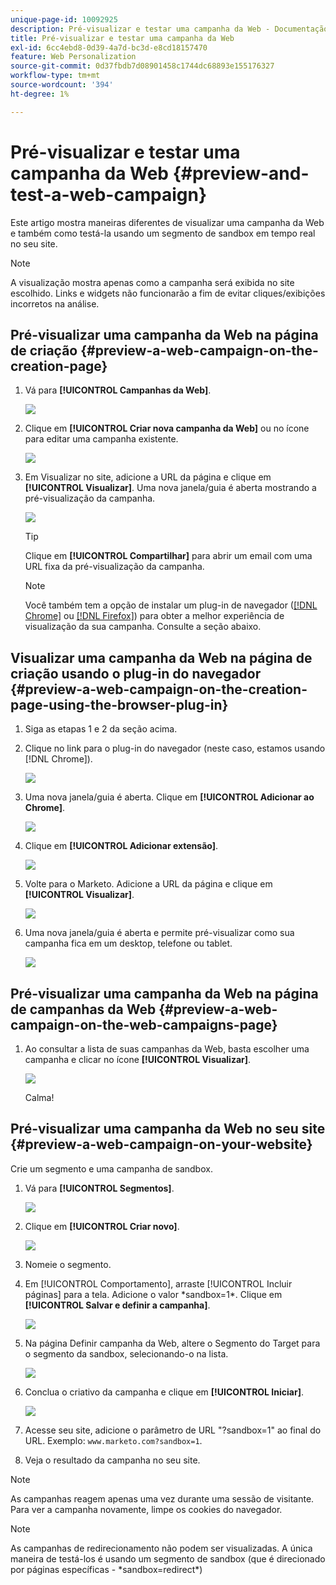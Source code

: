 ```yaml
---
unique-page-id: 10092925
description: Pré-visualizar e testar uma campanha da Web - Documentação do Marketo - Documentação do produto
title: Pré-visualizar e testar uma campanha da Web
exl-id: 6cc4ebd8-0d39-4a7d-bc3d-e8cd18157470
feature: Web Personalization
source-git-commit: 0d37fbdb7d08901458c1744dc68893e155176327
workflow-type: tm+mt
source-wordcount: '394'
ht-degree: 1%

---
```


# Pré-visualizar e testar uma campanha da Web {#preview-and-test-a-web-campaign}

Este artigo mostra maneiras diferentes de visualizar uma campanha da Web e também como testá-la usando um segmento de sandbox em tempo real no seu site.

>[!NOTE]
>
>A visualização mostra apenas como a campanha será exibida no site escolhido. Links e widgets não funcionarão a fim de evitar cliques/exibições incorretos na análise.

## Pré-visualizar uma campanha da Web na página de criação {#preview-a-web-campaign-on-the-creation-page}

1. Vá para **[!UICONTROL Campanhas da Web]**.

   ![](assets/image2016-8-18-15-3a59-3a35.png)

1. Clique em **[!UICONTROL Criar nova campanha da Web]** ou no ícone para editar uma campanha existente.

   ![](assets/create-new-or-edit-web-campaign.png)

1. Em Visualizar no site, adicione a URL da página e clique em **[!UICONTROL Visualizar]**. Uma nova janela/guia é aberta mostrando a pré-visualização da campanha.

   ![](assets/three-1.png)

   >[!TIP]
   >
   >Clique em **[!UICONTROL Compartilhar]** para abrir um email com uma URL fixa da pré-visualização da campanha.

   >[!NOTE]
   >
   >Você também tem a opção de instalar um plug-in de navegador ([[!DNL Chrome]](https://chrome.google.com/webstore/detail/marketo-web-personalizati/ldiddonjplchallbngbccbfdfeldohkj) ou [[!DNL Firefox]](https://rtp-static.marketo.com/rtp/libs/mwp-0.0.0.8.xpi)) para obter a melhor experiência de visualização da sua campanha. Consulte a seção abaixo.

## Visualizar uma campanha da Web na página de criação usando o plug-in do navegador {#preview-a-web-campaign-on-the-creation-page-using-the-browser-plug-in}

1. Siga as etapas 1 e 2 da seção acima.

1. Clique no link para o plug-in do navegador (neste caso, estamos usando [!DNL Chrome]).

   ![](assets/4-1.png)

1. Uma nova janela/guia é aberta. Clique em **[!UICONTROL Adicionar ao Chrome]**.

   ![](assets/five.png)

1. Clique em **[!UICONTROL Adicionar extensão]**.

   ![](assets/six.png)

1. Volte para o Marketo. Adicione a URL da página e clique em **[!UICONTROL Visualizar]**.

   ![](assets/seven.png)

1. Uma nova janela/guia é aberta e permite pré-visualizar como sua campanha fica em um desktop, telefone ou tablet.

   ![](assets/campaign-preview.png)

## Pré-visualizar uma campanha da Web na página de campanhas da Web {#preview-a-web-campaign-on-the-web-campaigns-page}

1. Ao consultar a lista de suas campanhas da Web, basta escolher uma campanha e clicar no ícone **[!UICONTROL Visualizar]**.

   ![](assets/web-campaigns-1-preview-hand.png)

   Calma!

## Pré-visualizar uma campanha da Web no seu site {#preview-a-web-campaign-on-your-website}

Crie um segmento e uma campanha de sandbox.

1. Vá para **[!UICONTROL Segmentos]**.

   ![](assets/new-dropdown-segments-hand.jpg)

1. Clique em **[!UICONTROL Criar novo]**.

   ![](assets/image2015-9-10-10-3a42-3a39.png)

1. Nomeie o segmento.

1. Em [!UICONTROL Comportamento], arraste [!UICONTROL Incluir páginas] para a tela. Adicione o valor &#42;sandbox=1&#42;. Clique em **[!UICONTROL Salvar e definir a campanha]**.

   ![](assets/segment.png)

1. Na página Definir campanha da Web, altere o Segmento do Target para o segmento da sandbox, selecionando-o na lista.

   ![](assets/set-web-campaign-target-segment.jpg)

1. Conclua o criativo da campanha e clique em **[!UICONTROL Iniciar]**.

   ![](assets/click-launch.jpg)

1. Acesse seu site, adicione o parâmetro de URL &quot;?sandbox=1&quot; ao final do URL. Exemplo: `www.marketo.com?sandbox=1`.

1. Veja o resultado da campanha no seu site.

>[!NOTE]
>
>As campanhas reagem apenas uma vez durante uma sessão de visitante. Para ver a campanha novamente, limpe os cookies do navegador.

>[!NOTE]
>
>As campanhas de redirecionamento não podem ser visualizadas. A única maneira de testá-los é usando um segmento de sandbox (que é direcionado por páginas específicas - &#42;sandbox=redirect&#42;)
